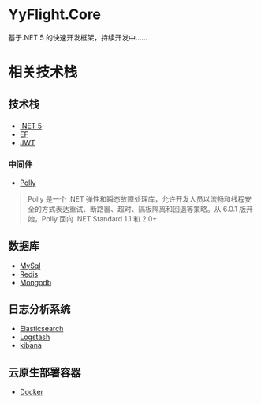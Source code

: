 # YyFlight.Core
基于.NET 5 的快速开发框架，持续开发中......

# 相关技术栈
## 技术栈
### 
* [.NET 5](https://dotnet.microsoft.com/download/dotnet/5.0)
* [EF]()
* [JWT]()

### 中间件
* [Polly](https://github.com/App-vNext/Polly)
> Polly 是一个 .NET 弹性和瞬态故障处理库，允许开发人员以流畅和线程安全的方式表达重试、断路器、超时、隔板隔离和回退等策略。从 6.0.1 版开始，Polly 面向 .NET Standard 1.1 和 2.0+

## 数据库
* [MySql](https://www.mysqlzh.com/)
* [Redis](http://www.redis.cn/)
* [Mongodb](https://docs.mongoing.com/)

## 日志分析系统
* [Elasticsearch](https://www.elastic.co/cn/elasticsearch/https://www.elastic.co/cn/elasticsearch/)
* [Logstash](https://www.elastic.co/cn/logstash/)
* [kibana](https://www.elastic.co/cn/kibana/)


## 云原生部署容器
* [Docker](https://www.docker.com/)


